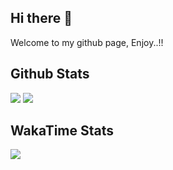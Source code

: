 ## Hi there 👋

Welcome to my github page, Enjoy..!!


## Github Stats

![](https://github-readme-stats-juniyadi.vercel.app/api?username=juniyadi&count_private=true&show_icons=true&show_owner=true)
![](https://github-readme-stats-juniyadi.vercel.app/api/top-langs/?username=juniyadi&layout=compact)

<!-- ## Favorite Repo

![https://github.com/JuniYadi/backup-db-rclone](https://github-readme-stats.juniyadi.vercel.app/api/pin/?username=JuniYadi&repo=backup-db-rclone) -->


## WakaTime Stats

![](https://github-readme-stats-juniyadi.vercel.app/api/wakatime?username=JuniYadi&layout=compact)
<!-- ![](https://wakatime.com/share/@JuniYadi/7ec6a006-9bd6-465c-8004-2fd07ef439cc.svg) -->


<!--
**JuniYadi/JuniYadi** is a ✨ _special_ ✨ repository because its `README.md` (this file) appears on your GitHub profile.

Here are some ideas to get you started:

- 🔭 I’m currently working on ...
- 🌱 I’m currently learning ...
- 👯 I’m looking to collaborate on ...
- 🤔 I’m looking for help with ...
- 💬 Ask me about ...
- 📫 How to reach me: ...
- 😄 Pronouns: ...
- ⚡ Fun fact: ...
-->
